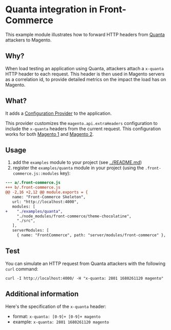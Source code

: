 # Quanta integration in Front-Commerce

This example module illustrates how to forward HTTP headers from [Quanta](https://www.quanta.io/) attackers to Magento.

## Why?

When load testing an application using Quanta, attackers attach a `x-quanta` HTTP header to each request. This header is then used in Magento servers as a correlation id, to provide detailed metrics on the impact the load has on Magento.

## What?

It adds a [Configuration Provider](https://developers.front-commerce.com/docs/2.x/advanced/server/configurations#what-is-a-configuration-provider) to the application.

This provider customizes the `magento.api.extraHeaders` configuration to include the `x-quanta` headers from the current request. This configuration works for both [Magento 1](https://developers.front-commerce.com/docs/2.x/magento1/advanced#additional-headers-in-magento-api-calls) and [Magento 2](https://developers.front-commerce.com/docs/2.x/magento2/advanced#additional-headers-in-magento-api-calls).

## Usage

1. add the `examples` module to your project (see [../README.md](../README.md))
1. register the `examples/quanta` module in your project (using the `.front-commerce.js::modules` key):
```diff
--- a/.front-commerce.js
+++ b/.front-commerce.js
@@ -2,16 +2,12 @@ module.exports = {
   name: "Front-Commerce Skeleton",
   url: "http://localhost:4000",
   modules: [
+    "./examples/quanta",
     "./node_modules/front-commerce/theme-chocolatine",
     "./src",
   ],
   serverModules: [
     { name: "FrontCommerce", path: "server/modules/front-commerce" },
```

## Test

You can simulate an HTTP request from Quanta attackers with the following `curl` command:
```
curl -I http://localhost:4000/ -H "x-quanta: 2801 1680261120 magento"
```

## Additional information

Here's the specification of the `x-quanta` header:

- format: `x-quanta: [0-9]+ [0-9]+ magento`
- example: `x-quanta: 2801 1680261120 magento`
